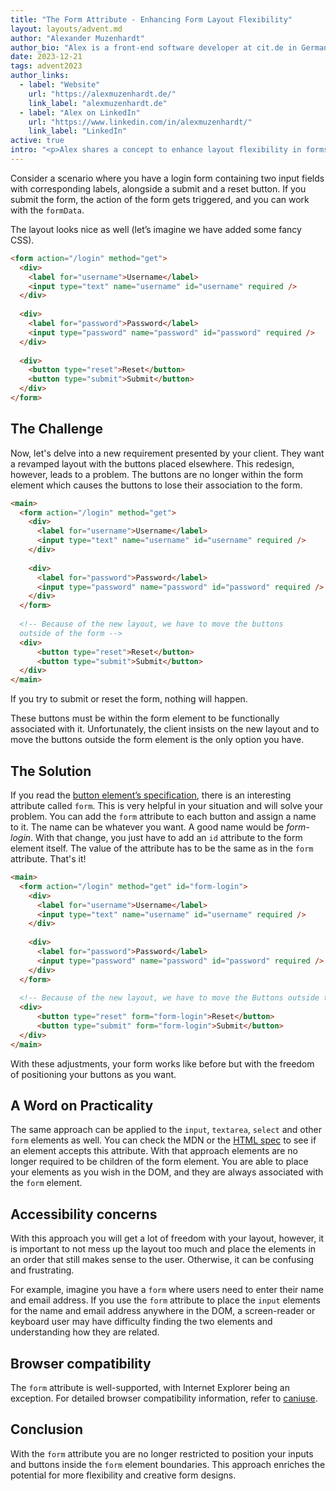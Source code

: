 ```yaml
---
title: "The Form Attribute - Enhancing Form Layout Flexibility"
layout: layouts/advent.md
author: "Alexander Muzenhardt"
author_bio: "Alex is a front-end software developer at cit.de in Germany."
date: 2023-12-21
tags: advent2023
author_links:
  - label: "Website"
    url: "https://alexmuzenhardt.de/"
    link_label: "alexmuzenhardt.de"
  - label: "Alex on LinkedIn"
    url: "https://www.linkedin.com/in/alexmuzenhardt/"
    link_label: "LinkedIn"
active: true
intro: "<p>Alex shares a concept to enhance layout flexibility in forms.</p>"
---
```


Consider a scenario where you have a login form containing two input fields with corresponding labels, alongside a submit and a reset button. If you submit the form, the action of the form gets triggered, and you can work with the `formData`.

The layout looks nice as well (let’s imagine we have added some fancy CSS).

```html
<form action="/login" method="get">
  <div>
    <label for="username">Username</label>
    <input type="text" name="username" id="username" required />
  </div>
  
  <div>
    <label for="password">Password</label>
    <input type="password" name="password" id="password" required />
  </div>
  
  <div>
    <button type="reset">Reset</button>
    <button type="submit">Submit</button>
  </div>
</form>
```

## The Challenge
Now, let's delve into a new requirement presented by your client. They want a revamped layout with the buttons placed elsewhere. This redesign, however, leads to a problem.
The buttons are no longer within the form element which causes the buttons to lose their association to the form.

```html
<main>
  <form action="/login" method="get">
    <div>
      <label for="username">Username</label>
      <input type="text" name="username" id="username" required />
    </div>
    
    <div>
      <label for="password">Password</label>
      <input type="password" name="password" id="password" required />
    </div>
  </form>
  
  <!-- Because of the new layout, we have to move the buttons 
  outside of the form -->
  <div>
      <button type="reset">Reset</button>
      <button type="submit">Submit</button>
  </div>
</main>
```

If you try to submit or reset the form, nothing will happen.

These buttons must be within the form element to be functionally associated with it.
Unfortunately, the client insists on the new layout and to move the buttons outside the form element is the only option you have.

## The Solution
If you read the [button element’s specification](https://developer.mozilla.org/en-US/docs/Web/HTML/Element/button?retiredLocale=de#form), there is an interesting attribute called `form`. This is very helpful in your situation and will solve your problem. You can add the `form` attribute to each button and assign a name to it. The name can be whatever you want. A good name would be _form-login_.
With that change, you just have to add an `id` attribute to the form element itself. The value of the attribute has to be the same as in the `form` attribute. That's it!  

```html
<main>
  <form action="/login" method="get" id="form-login">
    <div>
      <label for="username">Username</label>
      <input type="text" name="username" id="username" required />
    </div>
    
    <div>
      <label for="password">Password</label>
      <input type="password" name="password" id="password" required />
    </div>
  </form>
  
  <!-- Because of the new layout, we have to move the Buttons outside the form -->
  <div>
      <button type="reset" form="form-login">Reset</button>
      <button type="submit" form="form-login">Submit</button>
  </div>
</main>
```

With these adjustments, your form works like before but with the freedom of positioning your buttons as you want.

## A Word on Practicality
The same approach can be applied to the `input`, `textarea`, `select` and other `form` elements as well. You can check the MDN or the [HTML spec](https://html.spec.whatwg.org/#toc-semantics) to see if an element accepts this attribute. 
With that approach elements are no longer required to be children of the form element. You are able to place your elements as you wish in the DOM, and they are always associated with the `form` element.

## Accessibility concerns
With this approach you will get a lot of freedom with your layout, however, it is important to not mess up the layout too much and place the elements in an order that still makes sense to the user. Otherwise, it can be confusing and frustrating.

For example, imagine you have a `form` where users need to enter their name and email address. If you use the `form` attribute to place the `input` elements for the name and email address anywhere in the DOM, a screen-reader or keyboard user may have difficulty finding the two elements and understanding how they are related.

## Browser compatibility
The `form` attribute is well-supported, with Internet Explorer being an exception.
For detailed browser compatibility information, refer to [caniuse](https://caniuse.com/form-attribute).

## Conclusion
With the `form` attribute you are no longer restricted to position your inputs and buttons inside the `form` element boundaries. This approach enriches the potential for more flexibility and creative form designs.
